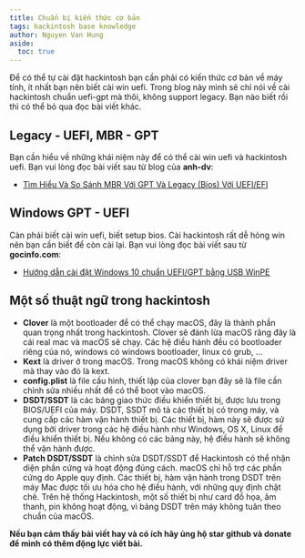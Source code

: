 ```yaml
---
title: Chuẩn bị kiến thức cơ bản
tags: hackintosh base knowledge
author: Nguyen Van Hung
aside:
  toc: true
---
```

Để có thể tự cài đặt hackintosh bạn cần phải có kiến thức cơ bản về máy tính, ít nhất bạn nên biết cài win uefi. Trong blog này mình sẽ chỉ nói về cài hackintosh chuẩn uefi-gpt mà thôi, không support legacy. Bạn nào biết rồi thì có thể bỏ qua đọc bài viết khác.

## Legacy - UEFI, MBR - GPT
  Bạn cần hiểu về những khái niệm này để có thể cài win uefi và hackintosh uefi. Bạn vui lòng đọc bài viết sau từ blog của __anh-dv__:
  - [Tìm Hiểu Và So Sánh MBR Với GPT Và Legacy (Bios) Với UEFI/EFI](https://anh-dv.com/thu-thuat-hay/so-sanh-mbr-voi-gpt-va-legacy-voi-uefi)

## Windows GPT - UEFI
  Càn phải biết cài win uefi, biết setup bios. Cài hackintosh rất dễ hỏng win nên bạn cần biết để còn cài lại. Bạn vui lòng đọc bài viết sau từ __gocinfo.com__:
  - [Hướng dẫn cài đặt Windows 10 chuẩn UEFI/GPT bằng USB WinPE](https://gocinfo.com/huong-dan-cai-dat-windows-10-chuan-uefi-gpt-usb-winpe.html)

## Một số thuật ngữ trong hackintosh
  - __Clover__ là một bootloader để có thể chạy macOS, đây là thành phần quan trọng nhất trong hackintosh. Clover sẽ đánh lừa macOS răng đây là cái real mac và macOS sẽ chạy. Các hệ điều hành đều có bootloader riêng của nó, windows có windows bootloader, linux có grub, ...
  - __Kext__ là driver ở trong macOS. Trong macOS không có khái niệm driver mà thay vào đó là kext.
  - __config.plist__ là file cấu hình, thiết lập của clover bạn đây sẽ là file cần chỉnh sửa nhiều nhất để có thể boot vào macOS.
  - __DSDT/SSDT__ là các bảng giao thức điều khiển thiết bị, được lưu trong BIOS/UEFI của máy. DSDT, SSDT mô tả các thiết bị có trong máy, và cung cấp các hàm vận hành thiết bị. Các thiết bị, hàm này sẽ được sử dụng bởi driver trong các hệ điều hành như Windows, OS X, Linux để điều khiển thiết bị. Nếu không có các bảng này, hệ điều hành sẽ không thể vận hành được.
  - __Patch DSDT/SSDT__ là chỉnh sửa DSDT/SSDT để Hackintosh có thể nhận diện phần cứng và hoạt động đúng cách. macOS chỉ hỗ trợ các phần cứng do Apple quy định. Các thiết bị, hàm vận hành trong DSDT trên máy Mac được tối ưu hóa cho hệ điều hành, với những quy định chặt chẽ. Trên hệ thống Hackintosh, một số thiết bị như card đồ họa, âm thanh, pin không hoạt động, vì bảng DSDT trên máy không tuân theo chuẩn của macOS.

  __Nếu bạn cảm thấy bài viết hay và có ích hãy ủng hộ star github và donate để mình có thêm động lực viết bài.__

